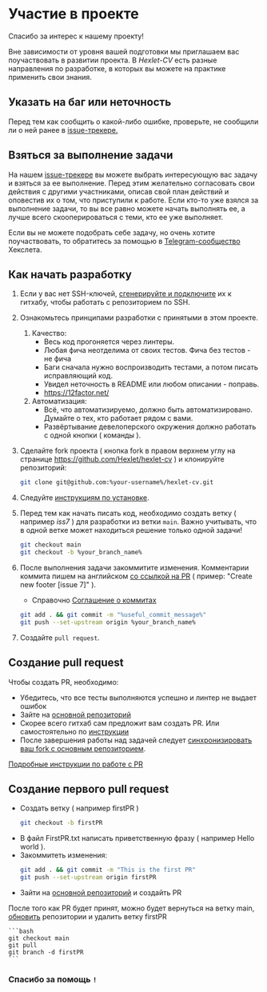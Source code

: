 # Участие в проекте

Спасибо за интерес к нашему проекту!

Вне зависимости от уровня вашей подготовки мы приглашаем вас поучаствовать в развитии проекта. В *Hexlet-CV* есть разные направления по разработке, в которых вы можете на практике применить свои знания.

## Указать на баг или неточность

Перед тем как сообщить о какой-либо ошибке, проверьте, не сообщили ли о ней ранее в [issue-трекере.](https://github.com/Hexlet/hexlet-cv/issues)

## Взяться за выполнение задачи

На нашем [issue-трекере](https://github.com/Hexlet/hexlet-cv/issues) вы можете выбрать интересующую вас задачу и взяться за ее выполнение. Перед этим желательно согласовать свои действия с другими участниками, описав свой план действий и оповестив их о том, что приступили к работе. Если кто-то уже взялся за выполнение задачи, то вы все равно можете начать выполнять ее, а лучше всего скооперироваться с теми, кто ее уже выполняет.

Если вы не можете подобрать себе задачу, но очень хотите поучаствовать, то обратитесь за помощью в [Telegram-сообщество](https://t.me/hexletcommunity/12) Хекслета. 

## Как начать разработку

1. Если у вас нет SSH-ключей, [сгенерируйте и подключите](https://help.github.com/en/github/authenticating-to-github/adding-a-new-ssh-key-to-your-github-account) их к гитхабу, чтобы работать с репозиторием по SSH.

1. Ознакомьтесь принципами разработки с принятыми в этом проекте.
    1. Качество:
       * Весь код прогоняется через линтеры.
       * Любая фича неотделима от своих тестов. Фича без тестов - не фича 
       * Баги сначала нужно воспроизводить тестами, а потом писать исправляющий код.
       * Увидел неточность в README или любом описании - поправь.
       * https://12factor.net/
    2. Автоматизация:
       * Всё, что автоматизируемо, должно быть автоматизировано. Думайте о тех, кто работает рядом с вами.
       * Развёртывание девелоперского окружения должно работать с одной кнопки ( команды ).
   
1. Сделайте fork проекта ( кнопка fork в правом верхнем углу на странице <https://github.com/Hexlet/hexlet-cv> ) и клонируйте репозиторий:

    ```bash
    git clone git@github.com:%your-username%/hexlet-cv.git
    ```

1. Следуйте [инструкциям по установке](https://github.com/Hexlet/hexlet-cv/blob/main/README.md#install).

1. Перед тем как начать писать код, необходимо создать ветку ( например _iss7_ ) для разработки из ветки `main`. Важно учитывать, что в одной ветке может находиться решение только одной задачи!

    ```bash
    git checkout main
    git checkout -b %your_branch_name%
    ```

1. После выполнения задачи закоммитите изменения. Комментарии коммита пишем на английском [со ссылкой на PR](https://help.github.com/articles/closing-issues-using-keywords) ( пример: "Create new footer [issue 7]" ). 
    * Справочно [Соглашение о коммитах](https://www.conventionalcommits.org/ru/v1.0.0/)

    ```bash
    git add . && git commit -m "%useful_commit_message%"
    git push --set-upstream origin %your_branch_name%
    ```

1. Создайте `pull request`.

## Создание pull request 
Чтобы создать PR, необходимо:

* Убедитесь, что все тесты выполняются успешно и линтер не выдает ошибок
* Зайте на [основной репозиторий](https://github.com/Hexlet/hexlet-cv)
* Скорее всего гитхаб сам предложит вам создать PR. Или самостоятельно по [инструкции](https://help.github.com/articles/creating-a-pull-request)
* После завершения работы над задачей следует [синхронизировать ваш fork с основным репозиторием](https://help.github.com/articles/syncing-a-fork/).

[Подробные инструкции по работе с PR](https://docs.github.com/en/pull-requests/collaborating-with-pull-requests)

## Создание первого pull request
* Создать ветку ( например firstPR )
    ```bash
    git checkout -b firstPR
    ```
* В файл FirstPR.txt написать приветственную фразу ( например Hello world ).
* Закоммитеть изменения:
    ```bash
    git add . && git commit -m "This is the first PR"
    git push --set-upstream origin firstPR
    ```
* Зайти на [основной репозиторий](https://github.com/Hexlet/hexlet-cv)  и создайть PR

После того как PR будет принят, можно будет вернуться на ветку main, [обновить](https://docs.github.com/ru/pull-requests/collaborating-with-pull-requests/working-with-forks/syncing-a-fork) репозитории и удалить ветку firstPR

    ```bash
    git checkout main
    git pull 
    git branch -d firstPR 
    ```

### Спасибо за помощь `!`

